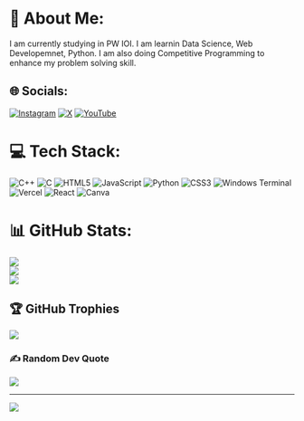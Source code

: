 # 💫 About Me:
I am currently studying in PW IOI. I am learnin Data Science, Web Developemnet, Python. I am also doing Competitive Programming to enhance my problem solving skill.


## 🌐 Socials:
[![Instagram](https://img.shields.io/badge/Instagram-%23E4405F.svg?logo=Instagram&logoColor=white)](https://instagram.com/itsrohit_819) [![X](https://img.shields.io/badge/X-black.svg?logo=X&logoColor=white)](https://x.com/Its_Rohit087) [![YouTube](https://img.shields.io/badge/YouTube-%23FF0000.svg?logo=YouTube&logoColor=white)](https://youtube.com/@Poetry_Verse) 

# 💻 Tech Stack:
![C++](https://img.shields.io/badge/c++-%2300599C.svg?style=for-the-badge&logo=c%2B%2B&logoColor=white) ![C](https://img.shields.io/badge/c-%2300599C.svg?style=for-the-badge&logo=c&logoColor=white) ![HTML5](https://img.shields.io/badge/html5-%23E34F26.svg?style=for-the-badge&logo=html5&logoColor=white) ![JavaScript](https://img.shields.io/badge/javascript-%23323330.svg?style=for-the-badge&logo=javascript&logoColor=%23F7DF1E) ![Python](https://img.shields.io/badge/python-3670A0?style=for-the-badge&logo=python&logoColor=ffdd54) ![CSS3](https://img.shields.io/badge/css3-%231572B6.svg?style=for-the-badge&logo=css3&logoColor=white) ![Windows Terminal](https://img.shields.io/badge/Windows%20Terminal-%234D4D4D.svg?style=for-the-badge&logo=windows-terminal&logoColor=white) ![Vercel](https://img.shields.io/badge/vercel-%23000000.svg?style=for-the-badge&logo=vercel&logoColor=white) ![React](https://img.shields.io/badge/react-%2320232a.svg?style=for-the-badge&logo=react&logoColor=%2361DAFB) ![Canva](https://img.shields.io/badge/Canva-%2300C4CC.svg?style=for-the-badge&logo=Canva&logoColor=white)
# 📊 GitHub Stats:
![](https://github-readme-stats.vercel.app/api?username=Itsrohit819&theme=dark&hide_border=false&include_all_commits=true&count_private=false)<br/>
![](https://github-readme-streak-stats.herokuapp.com/?user=Itsrohit819&theme=dark&hide_border=false)<br/>
![](https://github-readme-stats.vercel.app/api/top-langs/?username=Itsrohit819&theme=dark&hide_border=false&include_all_commits=true&count_private=false&layout=compact)

## 🏆 GitHub Trophies
![](https://github-profile-trophy.vercel.app/?username=Itsrohit819&theme=radical&no-frame=false&no-bg=true&margin-w=4)

### ✍️ Random Dev Quote
![](https://quotes-github-readme.vercel.app/api?type=horizontal&theme=radical)

---
[![](https://visitcount.itsvg.in/api?id=Itsrohit819&icon=0&color=0)](https://visitcount.itsvg.in)

<!-- Proudly created with GPRM ( https://gprm.itsvg.in ) -->